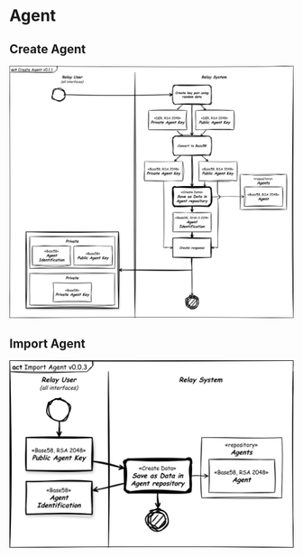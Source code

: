 # Agent

## Create Agent

![Create Agent](data-relay-act-create-agent.svg)

## Import Agent

![Import Agent](data-relay-act-import-agent.svg)
